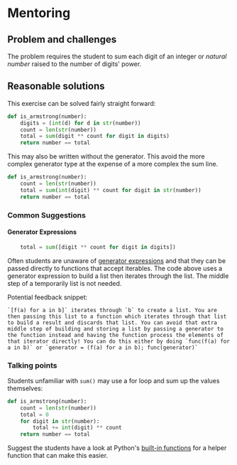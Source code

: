 # Mentoring

## Problem and challenges

The problem requires the student to sum each digit of an integer or _natural number_ raised to the number of digits' power.

## Reasonable solutions

This exercise can be solved fairly straight forward:

```python
def is_armstrong(number):
    digits = (int(d) for d in str(number))
    count = len(str(number))
    total = sum(digit ** count for digit in digits)
    return number == total
```

This may also be written without the generator.
This avoid the more complex generator type at the expense of a more complex the sum line.

```python
def is_armstrong(number):
    count = len(str(number))
    total = sum(int(digit) ** count for digit in str(number))
    return number == total
```

### Common Suggestions

#### Generator Expressions

```python
    total = sum([digit ** count for digit in digits])
```

Often students are unaware of [generator expressions](https://www.python.org/dev/peps/pep-0289/) and that they can be passed directly to functions that accept iterables.
The code above uses a generator expression to build a list then iterates through the list.
The middle step of a temporarily list is not needed.

Potential feedback snippet:

```
`[f(a) for a in b]` iterates through `b` to create a list. You are then passing this list to a function which iterates through that list to build a result and discards that list. You can avoid that extra middle step of building and storing a list by passing a generator to the function instead and having the function process the elements of that iterator directly! You can do this either by doing `func(f(a) for a in b)` or `generator = (f(a) for a in b); func(generator)`
```

### Talking points

Students unfamiliar with `sum()` may use a for loop and sum up the values themselves:

```python
def is_armstrong(number):
    count = len(str(number))
    total = 0
    for digit in str(number):
        total += int(digit) ** count
    return number == total
```

Suggest the students have a look at Python's [built-in functions](https://docs.python.org/3/library/functions.html) for a helper function that can make this easier.
